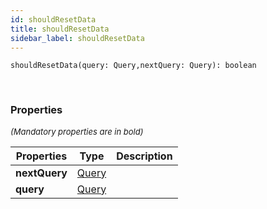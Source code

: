 ```yaml
---
id: shouldResetData
title: shouldResetData
sidebar_label: shouldResetData
---
```


```tsx
shouldResetData(query: Query,nextQuery: Query): boolean
```
<br/>



### Properties

<font size="2"><i>(Mandatory properties are in bold)</i></font>

| Properties | Type | Description |
| --------- | ---- | ----------- |
| **nextQuery** | [Query](/framework-api/interfaces/Query.md) |  |
| **query** | [Query](/framework-api/interfaces/Query.md) |  |
